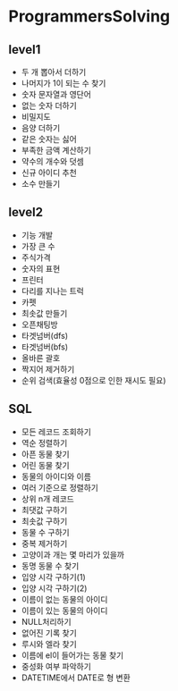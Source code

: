 # ProgrammersSolving

## level1
- 두 개 뽑아서 더하기
- 나머지가 1이 되는 수 찾기
- 숫자 문자열과 영단어
- 없는 숫자 더하기
- 비밀지도
- 음양 더하기
- 같은 숫자는 싫어
- 부족한 금액 계산하기
- 약수의 개수와 덧셈
- 신규 아이디 추천
- 소수 만들기
## level2
- 기능 개발 
- 가장 큰 수
- 주식가격
- 숫자의 표현
- 프린터
- 다리를 지나는 트럭
- 카펫
- 최솟값 만들기
- 오픈채팅방
- 타겟넘버(dfs)
- 타겟넘버(bfs)
- 올바른 괄호
- 짝지어 제거하기
- 순위 검색(효율성 0점으로 인한 재시도 필요)
## SQL
- 모든 레코드 조회하기
- 역순 정렬하기
- 아픈 동물 찾기
- 어린 동물 찾기
- 동물의 아이디와 이름
- 여러 기준으로 정렬하기
- 상위 n개 레코드
- 최댓값 구하기
- 최솟값 구하기
- 동물 수 구하기
- 중복 제거하기
- 고양이과 개는 몇 마리가 있을까
- 동명 동물 수 찾기
- 입양 시각 구하기(1)
- 입양 시각 구하기(2)
- 이름이 없는 동물의 아이디
- 이름이 있는 동물의 아이디
- NULL처리하기
- 없어진 기록 찾기
- 루시와 엘라 찾기
- 이름에 el이 들어가는 동물 찾기
- 중성화 여부 파악하기
- DATETIME에서 DATE로 형 변환